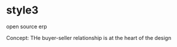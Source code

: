 style3
======

open source erp

Concept: THe buyer-seller relationship is at the heart of the design
